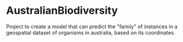# AustralianBiodiversity
Project to create a model that can predict the "family" of instances in a geospatial dataset of organisms in australia, based on its coordinates.
